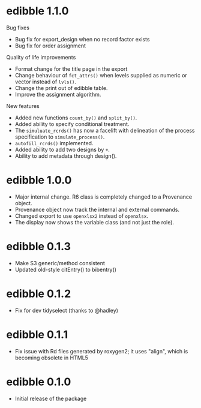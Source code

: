 # edibble 1.1.0


Bug fixes

* Bug fix for export_design when no record factor exists
* Bug fix for order assignment

Quality of life improvements

* Format change for the title page in the export
* Change behaviour of `fct_attrs()` when levels supplied as numeric or vector 
  instead of `lvls()`. 
* Change the print out of edibble table.
* Improve the assignment algorithm.

New features 

* Added new functions `count_by()` and `split_by()`.
* Added ability to specify conditional treatment.
* The `simuluate_rcrds()` has now a facelift with delineation of the process specification to `simulate_process()`. 
* `autofill_rcrds()` implemented.
* Added ability to add two designs by `+`.
* Ability to add metadata through design().



# edibble 1.0.0

* Major internal change. R6 class is completely changed to a Provenance object.
* Provenance object now track the internal and external commands. 
* Changed export to use `openxlsx2` instead of `openxlsx`. 
* The display now shows the variable class (and not just the role).

# edibble 0.1.3

* Make S3 generic/method consistent
* Updated old-style citEntry() to bibentry()

# edibble 0.1.2

* Fix for dev tidyselect (thanks to @hadley)

# edibble 0.1.1

* Fix issue with Rd files generated by roxygen2; it uses "align", which is becoming obsolete in HTML5

# edibble 0.1.0

* Initial release of the package
